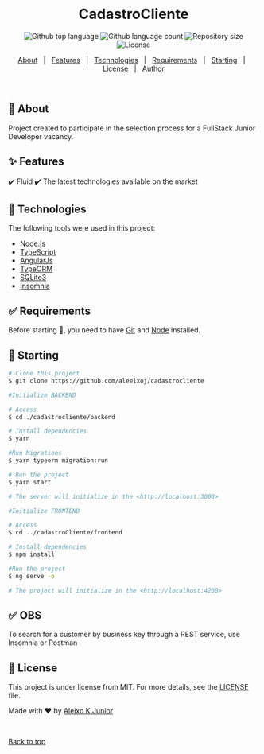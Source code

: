 <div align="center" id="top"> 
  <!--<img src="./.github/app.gif" alt="CadastroCliente" /> -->

&#xa0;

  <!-- <a href="https://cadastrocliente.netlify.app">Demo</a> -->
</div>

<h1 align="center">CadastroCliente</h1>

<p align="center">
  <img alt="Github top language" src="https://img.shields.io/github/languages/top/aleeixoj/cadastrocliente?color=56BEB8">

  <img alt="Github language count" src="https://img.shields.io/github/languages/count/aleeixoj/cadastrocliente?color=56BEB8">

  <img alt="Repository size" src="https://img.shields.io/github/repo-size/aleeixoj/cadastrocliente?color=56BEB8">

  <img alt="License" src="https://img.shields.io/github/license/aleeixoj/cadastrocliente?color=56BEB8">
</p>

<p align="center">
  <a href="#dart-about">About</a> &#xa0; | &#xa0; 
  <a href="#sparkles-features">Features</a> &#xa0; | &#xa0;
  <a href="#rocket-technologies">Technologies</a> &#xa0; | &#xa0;
  <a href="#white_check_mark-requirements">Requirements</a> &#xa0; | &#xa0;
  <a href="#checkered_flag-starting">Starting</a> &#xa0; | &#xa0;
  <a href="#memo-license">License</a> &#xa0; | &#xa0;
  <a href="https://github.com/aleeixoj" target="_blank">Author</a>
</p>

<br>

## :dart: About

Project created to participate in the selection process for a FullStack Junior Developer vacancy.

## :sparkles: Features

:heavy_check_mark: Fluid
:heavy_check_mark: The latest technologies available on the market

## :rocket: Technologies

The following tools were used in this project:

- [Node.js](https://nodejs.org/en/)
- [TypeScript](https://www.typescriptlang.org/)
- [AngularJs](https://angular.io/)
- [TypeORM](https://typeorm.io/)
- [SQLite3](https://www.sqlite.org/index.html)
- [Insomnia](https://insomnia.rest/download)

## :white_check_mark: Requirements

Before starting :checkered_flag:, you need to have [Git](https://git-scm.com) and [Node](https://nodejs.org/en/) installed.

## :checkered_flag: Starting

```bash
# Clone this project
$ git clone https://github.com/aleeixoj/cadastrocliente

#Initialize BACKEND

# Access
$ cd ./cadastrocliente/backend

# Install dependencies
$ yarn

#Run Migrations
$ yarn typeorm migration:run

# Run the project
$ yarn start

# The server will initialize in the <http://localhost:3000>

#Initialize FRONTEND

# Access
$ cd ../cadastroCliente/frontend

# Install dependencies
$ npm install

#Run the project
$ ng serve -o

# The project will initialize in the <http://localhost:4200>
```
## :white_check_mark: OBS
To search for a customer by business key through a REST service, use Insomnia or Postman

## :memo: License

This project is under license from MIT. For more details, see the [LICENSE](LICENSE.md) file.

Made with :heart: by <a href="https://github.com/aleeixoj" target="_blank">Aleixo K Junior</a>

&#xa0;

<a href="#top">Back to top</a>
